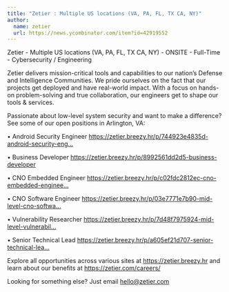 ```yaml
---
title: "Zetier : Multiple US locations (VA, PA, FL, TX CA, NY)"
author:
  name: zetier
  url: https://news.ycombinator.com/item?id=42919552
---
```

Zetier - Multiple US locations (VA, PA, FL, TX CA, NY) - ONSITE - Full-Time - Cybersecurity &#x2F; Engineering

Zetier delivers mission-critical tools and capabilities to our nation’s Defense and Intelligence Communities. We pride ourselves on the fact that our projects get deployed and have real-world impact. With a focus on hands-on problem-solving and true collaboration, our engineers get to shape our tools &amp; services.

Passionate about low-level system security and want to make a difference? See some of our open positions in Arlington, VA:

• Android Security Engineer <a href="https:&#x2F;&#x2F;zetier.breezy.hr&#x2F;p&#x2F;744923e4835d-android-security-engineer" rel="nofollow">https:&#x2F;&#x2F;zetier.breezy.hr&#x2F;p&#x2F;744923e4835d-android-security-eng...</a>

• Business Developer <a href="https:&#x2F;&#x2F;zetier.breezy.hr&#x2F;p&#x2F;8992561dd2d5-business-developer" rel="nofollow">https:&#x2F;&#x2F;zetier.breezy.hr&#x2F;p&#x2F;8992561dd2d5-business-developer</a>

• CNO Embedded Engineer <a href="https:&#x2F;&#x2F;zetier.breezy.hr&#x2F;p&#x2F;c02fdc2812ec-cno-embedded-engineer" rel="nofollow">https:&#x2F;&#x2F;zetier.breezy.hr&#x2F;p&#x2F;c02fdc2812ec-cno-embedded-enginee...</a>

• CNO Software Engineer <a href="https:&#x2F;&#x2F;zetier.breezy.hr&#x2F;p&#x2F;03e7771e7b90-mid-level-cno-software-engineer" rel="nofollow">https:&#x2F;&#x2F;zetier.breezy.hr&#x2F;p&#x2F;03e7771e7b90-mid-level-cno-softwa...</a>

• Vulnerability Researcher <a href="https:&#x2F;&#x2F;zetier.breezy.hr&#x2F;p&#x2F;7d48f7975924-mid-level-vulnerability-researcher" rel="nofollow">https:&#x2F;&#x2F;zetier.breezy.hr&#x2F;p&#x2F;7d48f7975924-mid-level-vulnerabil...</a>

• Senior Technical Lead <a href="https:&#x2F;&#x2F;zetier.breezy.hr&#x2F;p&#x2F;a605ef21d707-senior-technical-lead" rel="nofollow">https:&#x2F;&#x2F;zetier.breezy.hr&#x2F;p&#x2F;a605ef21d707-senior-technical-lea...</a>

Explore all opportunities across various sites at <a href="https:&#x2F;&#x2F;zetier.breezy.hr" rel="nofollow">https:&#x2F;&#x2F;zetier.breezy.hr</a> and learn about our benefits at <a href="https:&#x2F;&#x2F;zetier.com&#x2F;careers&#x2F;" rel="nofollow">https:&#x2F;&#x2F;zetier.com&#x2F;careers&#x2F;</a>

Looking for something else? Just email hello@zetier.com
<JobApplication />
